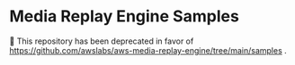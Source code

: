 # Media Replay Engine Samples #

🚫 This repository has been deprecated in favor of https://github.com/awslabs/aws-media-replay-engine/tree/main/samples .
